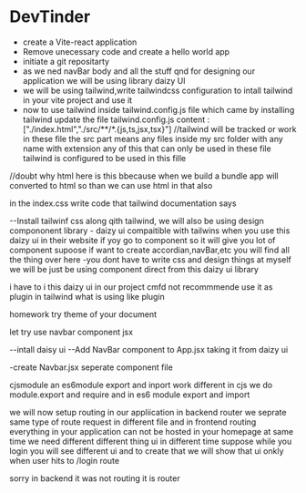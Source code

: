 # DevTinder

- create a Vite-react application
- Remove unecessary code and create a hello world app
- initiate a git repositarty
- as we ned navBar body and all the stuff qnd for designing our application we will be using library daizy UI
- we will be using tailwind,write tailwindcss configuration to intall tailwind  in your vite project and use it
- now to use tailwind inside tailwind.config.js file which came by installing tailwind update the file tailwind.config.js
content  :["./index.html","./src/**/*.{js,ts,jsx,tsx}"]  //tailwind will be tracked or work in these file the src part means any files inside my src folder with any name with extension any of this that can only be used in these file tailwind is configured to be used in this fille

//doubt why html here is this bbecause when we build a bundle app will converted to html so than we can use html in that also

in the index.css write code  that tailwind documentation says


--Install tailwinf css 
along qith tailwind,
we will also be using design compononent library  - daizy ui
compaitible with tailwins
when you use this daizy ui in their website if yoy go to component so it will give you lot of component  supoose if want to create accordian,navBar,etc you will find all the thing over here
-you dont have to write css and design things at myself we will be just be using component direct from this daizy ui library 

i have to i this daizy ui in our project 
cmfd not recommmende use it as plugin in tailwind what is using  like plugin

homework try theme of your document

let try use navbar component jsx

--intall daisy ui 
--Add NavBar component to App.jsx taking it from daizy ui

-create Navbar.jsx seperate component file

cjsmodule an es6module  export and inport work different in cjs we do module.export and require and in es6 module export and import

we will now setup routing in our appliication  in backend router we seprate same type of route request in different file and in frontend routing
everything in your application can not be hosted in your homepage at same time we need different different thing ui in different time suppose while you login you will see different ui and to create that we will show that ui onkly when user hits to /login route

sorry in backend it was not routing it is router